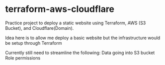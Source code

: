 # terraform-aws-cloudflare

Practice project to deploy a static website using Terraform, AWS (S3 Bucket), and Cloudflare(Domain).

Idea here is to allow me deploy a basic website but the infrastructure would be setup through Terraform

Currently still need to streamline the following:
Data going into S3 bucket
Role permissions